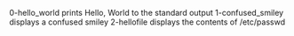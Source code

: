 0-hello_world prints Hello, World to the standard output
1-confused_smiley displays a confused smiley
2-hellofile displays the contents of /etc/passwd
